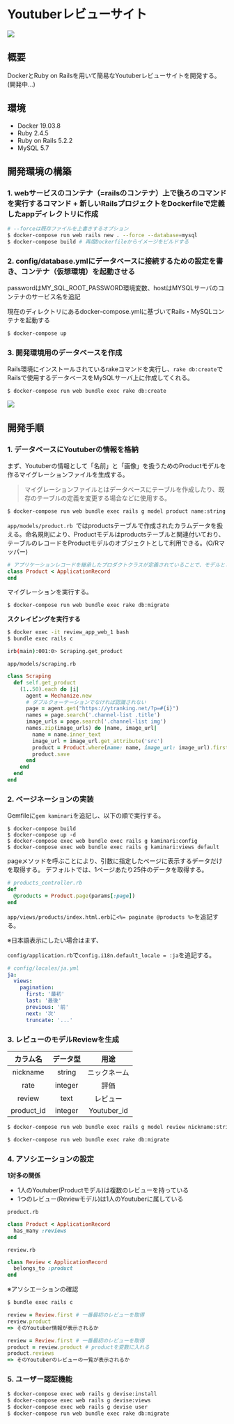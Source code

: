 # Youtuberレビューサイト
![](./screenshot/3.png)
## 概要
DockerとRuby on Railsを用いて簡易なYoutuberレビューサイトを開発する。(開発中...)

## 環境
- Docker 19.03.8
- Ruby 2.4.5
- Ruby on Rails 5.2.2
- MySQL 5.7

## 開発環境の構築

### 1. webサービスのコンテナ（=railsのコンテナ）上で後ろのコマンドを実行するコマンド + 新しいRailsプロジェクトをDockerfileで定義したappディレクトリに作成

```bash
# --forceは既存ファイルを上書きするオプション
$ docker-compose run web rails new . --force --database=mysql
$ docker-compose build # 再度Dockerfileからイメージをビルドする
```
### 2. config/database.ymlにデータベースに接続するための設定を書き、コンテナ（仮想環境）を起動させる
passwordはMY_SQL_ROOT_PASSWORD環境変数、hostはMYSQLサーバのコンテナのサービス名を追記

現在のディレクトリにあるdocker-compose.ymlに基づいてRails・MySQLコンテナを起動する
```bash
$ docker-compose up
```
### 3. 開発環境用のデータベースを作成
Rails環境にインストールされているrakeコマンドを実行し、`rake db:create`でRailsで使用するデータベースをMySQLサーバ上に作成してくれる。
```bash
$ docker-compose run web bundle exec rake db:create
```

![](./screenshot/1.png)

## 開発手順
### 1. データベースにYoutuberの情報を格納
まず、Youtuberの情報として「名前」と「画像」を扱うためのProductモデルを作るマイグレーションファイルを生成する。

> マイグレーションファイルとはデータベースにテーブルを作成したり、既存のテーブルの定義を変更する場合などに使用する。
```bash
$ docker-compose run web bundle exec rails g model product name:string image_url:text
```
`app/models/product.rb `ではproductsテーブルで作成されたカラムデータを扱える。命名規則により、Productモデルはproductsテーブルと関連付いており、テーブルのレコードをProductモデルのオブジェクトとして利用できる。(O/Rマッパー)
```ruby
# アプリケーションレコードを継承したプロダクトクラスが定義されていることで、モデルとして機能させている。
class Product < ApplicationRecord
end
```
マイグレーションを実行する。
```
$ docker-compose run web bundle exec rake db:migrate
```
**スクレイピングを実行する**
```bash
$ docker exec -it review_app_web_1 bash
$ bundle exec rails c

irb(main):001:0> Scraping.get_product
```
`app/models/scraping.rb `
```ruby
class Scraping
  def self.get_product
    (1..50).each do |i|
      agent = Mechanize.new
      # ダブルクォーテーションでなければ認識されない
      page = agent.get("https://ytranking.net/?p=#{i}")
      names = page.search('.channel-list .title')
      image_urls = page.search('.channel-list img')
      names.zip(image_urls) do |name, image_url|
        name = name.inner_text
        image_url = image_url.get_attribute('src')
        product = Product.where(name: name, image_url: image_url).first_or_initialize
        product.save
      end
    end
  end
end
```

### 2. ページネーションの実装
Gemfileに`gem kaminari`を追記し、以下の順で実行する。
```
$ docker-compose build
$ docker-compose up -d
$ docker-compose exec web bundle exec rails g kaminari:config
$ docker-compose exec web bundle exec rails g kaminari:views default
```
pageメソッドを呼ぶことにより、引数に指定したページに表示するデータだけを取得する。
デフォルトでは、1ページあたり25件のデータを取得する。

```ruby
# products_controller.rb
def
  @products = Product.page(params[:page])
end
```
`app/views/products/index.html.erb`に`<%= paginate @products %>`を追記する。

※日本語表示にしたい場合はまず、

`config/application.rb`で`config.i18n.default_locale = :ja`を追記する。
```yml
# config/locales/ja.yml
ja:
  views:
    pagination:
      first: '最初'
      last: '最後'
      previous: '前'
      next: '次'
      truncate: '...'
```


### 3. レビューのモデルReviewを生成

|カラム名|データ型|用途|
|:---:|:---:|:---:|
|nickname|string|ニックネーム|
|rate|integer|評価|
|review|text|レビュー|
|product_id|integer|Youtuber_id|

```bash
$ docker-compose run web bundle exec rails g model review nickname:string rate:integer review:text product_id:integer

$ docker-compose run web bundle exec rake db:migrate
```
### 4. アソシエーションの設定
**1対多の関係**
- 1人のYoutuber(Productモデル)は複数のレビューを持っている
- 1つのレビュー(Reviewモデル)は1人のYoutuberに属している

`product.rb`
```ruby
class Product < ApplicationRecord
  has_many :reviews
end
```
`review.rb`
```ruby
class Review < ApplicationRecord
  belongs_to :product
end
```
※アソシエーションの確認
```bash
$ bundle exec rails c
```
```ruby
review = Review.first # 一番最初のレビューを取得
review.product
=> そのYoutuber情報が表示されるか
```
```ruby
review = Review.first # 一番最初のレビューを取得
product = review.product # productを変数に入れる
product.reviews
=> そのYoutuberのレビューの一覧が表示されるか
```

### 5. ユーザー認証機能
```bash
$ docker-compose exec web rails g devise:install
$ docker-compose exec web rails g devise:views
$ docker-compose exec web rails g devise user
$ docker-compose run web bundle exec rake db:migrate
```